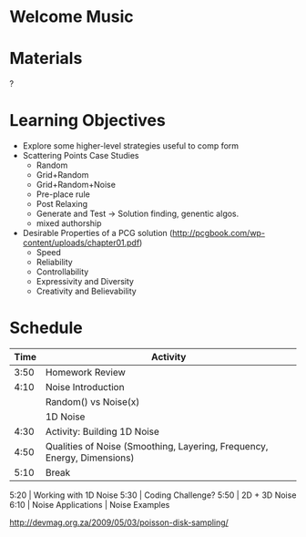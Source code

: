 # Welcome Music

# Materials
?

# Learning Objectives
- Explore some higher-level strategies useful to comp form
- Scattering Points Case Studies
    - Random
    - Grid+Random
    - Grid+Random+Noise
    - Pre-place rule
    - Post Relaxing
    - Generate and Test -> Solution finding, genentic algos.
    - mixed authorship
- Desirable Properties of a PCG solution (http://pcgbook.com/wp-content/uploads/chapter01.pdf)
    - Speed
    - Reliability
    - Controllability
    - Expressivity and Diversity
    - Creativity and Believability


# Schedule

Time    | Activity
---     | ---
3:50    | Homework Review
4:10    | Noise Introduction
	| Random() vs Noise(x)
	| 1D Noise
4:30    | Activity: Building 1D Noise
4:50    | Qualities of Noise (Smoothing, Layering, Frequency, Energy, Dimensions)
5:10    | Break

5:20    | Working with 1D Noise
5:30    | Coding Challenge?
5:50    | 2D + 3D Noise
6:10    | Noise Applications
	| Noise Examples


http://devmag.org.za/2009/05/03/poisson-disk-sampling/

